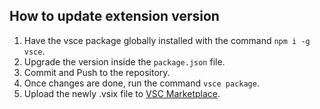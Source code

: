 ## How to update extension version

1. Have the vsce package globally installed with the command `npm i -g vsce`.
2. Upgrade the version inside the `package.json` file.
3. Commit and Push to the repository.
4. Once changes are done, run the command `vsce package`.
5. Upload the newly .vsix file to [VSC Marketplace](https://marketplace.visualstudio.com/manage/publishers/).
